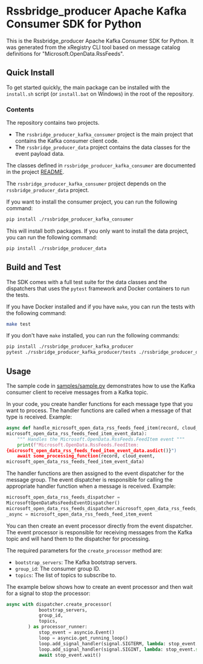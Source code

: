 
# Rssbridge_producer Apache Kafka Consumer SDK for Python

This is the Rssbridge_producer Apache Kafka Consumer SDK for Python. It was
generated from the xRegistry CLI tool based on message catalog definitions for
"Microsoft.OpenData.RssFeeds".

## Quick Install

To get started quickly, the main package can be installed with the `install.sh`
script (or `install.bat` on Windows) in the root of the repository.

### Contents

The repository contains two projects.
* The `rssbridge_producer_kafka_consumer` project is the main project that
contains the Kafka consumer client code.
* The `rssbridge_producer_data` project contains the data classes for the event
payload data.

The classes defined in `rssbridge_producer_kafka_consumer` are documented in the
project [README](./rssbridge_producer_kafka_consumer/README.md).

The `rssbridge_producer_kafka_consumer` project depends on the
`rssbridge_producer_data` project.

If you want to install the consumer project, you can run the following command:

```bash
pip install ./rssbridge_producer_kafka_consumer
```

This will install both packages. If you only want to install the data project,
you can run the following command:

```bash
pip install ./rssbridge_producer_data
```

## Build and Test

The SDK comes with a full test suite for the data classes and the dispatchers
that uses the `pytest` framework and Docker containers to run the tests.

If you have Docker installed and if you have `make`, you can run the tests with
the following command:

```bash
make test
```

If you don't have `make` installed, you can run the following commands:

```bash
pip install ./rssbridge_producer_kafka_producer
pytest ./rssbridge_producer_kafka_producer/tests ./rssbridge_producer_data/tests
```

## Usage

The sample code in [samples/sample.py](samples/sample.py) demonstrates how to
use the Kafka consumer client to receive messages from a Kafka topic.

In your code, you create handler functions for each message type that you want
to process. The handler functions are called when a message of that type is
received. Example:

```python
async def handle_microsoft_open_data_rss_feeds_feed_item(record, cloud_event,
microsoft_open_data_rss_feeds_feed_item_event_data):
    """ Handles the Microsoft.OpenData.RssFeeds.FeedItem event """
    print(f"Microsoft.OpenData.RssFeeds.FeedItem:
{microsoft_open_data_rss_feeds_feed_item_event_data.asdict()}")
    await some_processing_function(record, cloud_event,
microsoft_open_data_rss_feeds_feed_item_event_data)
```

The handler functions are then assigned to the event dispatcher for the message
group. The event dispatcher is responsible for calling the appropriate handler
function when a message is received. Example:

```python
microsoft_open_data_rss_feeds_dispatcher =
MicrosoftOpenDataRssFeedsEventDispatcher()
microsoft_open_data_rss_feeds_dispatcher.microsoft_open_data_rss_feeds_feed_item
_async = microsoft_open_data_rss_feeds_feed_item_event
```

You can then create an event processor directly from the event dispatcher. The
event processor is responsible for receiving messages from the Kafka topic and
will hand them to the dispatcher for processing.

The required parameters for the `create_processor` method are:
* `bootstrap_servers`: The Kafka bootstrap servers.
* `group_id`: The consumer group ID.
* `topics`: The list of topics to subscribe to.

The example below shows how to create an event processor and then wait for a
signal to stop the processor:

```python
async with dispatcher.create_processor(
            bootstrap_servers,
            group_id,
            topics,
        ) as processor_runner:
            stop_event = asyncio.Event()
            loop = asyncio.get_running_loop()
            loop.add_signal_handler(signal.SIGTERM, lambda: stop_event.set())
            loop.add_signal_handler(signal.SIGINT, lambda: stop_event.set())
            await stop_event.wait()
```